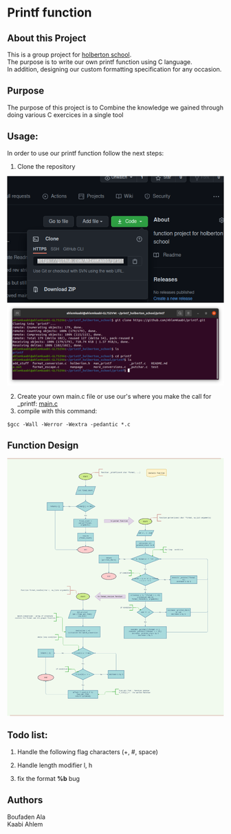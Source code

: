 
# Printf function

## About this Project
This is a group project for [holberton school](https://www.holbertonschool.com/tn/en/).<br>
The purpose is to write our own printf function using C language.<br>
In addition, designing our custom formatting specification for any occasion.

## Purpose
The purpose of this project is to Combine the knowledge we gained through doing various C exercices in a single tool 

## Usage:
In order to use our printf function follow the next steps:
1. Clone the repository
<img src = "image/Screenshot from 2021-03-16 15-42-33.png">
<img src = "image/Screenshot from 2021-03-16 15-44-56.png">

2. Create your own main.c file or use our's where you make the call for _printf:
[main.c](../main/test/main.c)
3. compile with this command:
```
$gcc -Wall -Werror -Wextra -pedantic *.c
```

## Function Design
<img src = "image/flowchart.png"><br>

## Todo list:

1. Handle the following flag characters (+, #, space)

2. Handle length modifier l, h

3. fix the format **%b** bug 

## Authors
Boufaden Ala<br>
Kaabi Ahlem
